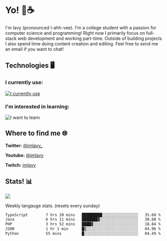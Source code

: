 # Yo! 🦊☕

I'm lavy (pronounced l-ahh-vee). I'm a college student with a passion for computer science and programming! Right now I primarily focus on full-stack web development and working part-time. Outside of building projects I also spend time doing content creation and editing. Feel free to send me an email if you want to chat!


## Technologies 🖥️

### I currently use:
[![I currently use](https://skillicons.dev/icons?i=ts,react,nextjs,nodejs,python,django,svelte,aws,emotion,electron,vite,styledcomponents,vercel,figma,github,vscode,mongo,docker,linux,ps,pr,ae&perline=8)](https://skillicons.dev)
### I'm interested in learning:
![I want to learn](https://skillicons.dev/icons?i=graphql,apollo,nginx,redis,threejs,supabase,astro&perline=8)

## Where to find me 🌐

**Twitter:** [@imlavy_](https://twitter.com/@imlavy_)

**Youtube:** [@imlavy](https://youtube.com/@imlavy)

**Twitch:** [imlavy](https://twitch.tv/imlavy)

## Stats! 📊
[![](https://visitcount.itsvg.in/api?id=lavyyy&icon=0&color=11)](https://visitcount.itsvg.in)

Weekly langauge stats. (resets every sunday)
<!--START_SECTION:waka-->

```txt
TypeScript        7 hrs 20 mins   █████████░░░░░░░░░░░░░░░░   35.68 %
Java              6 hrs 11 mins   ███████▓░░░░░░░░░░░░░░░░░   30.08 %
PHP               3 hrs 52 mins   ████▓░░░░░░░░░░░░░░░░░░░░   18.84 %
JSON              1 hr 1 min      █▒░░░░░░░░░░░░░░░░░░░░░░░   04.96 %
Python            55 mins         █░░░░░░░░░░░░░░░░░░░░░░░░   04.49 %
```

<!--END_SECTION:waka-->

